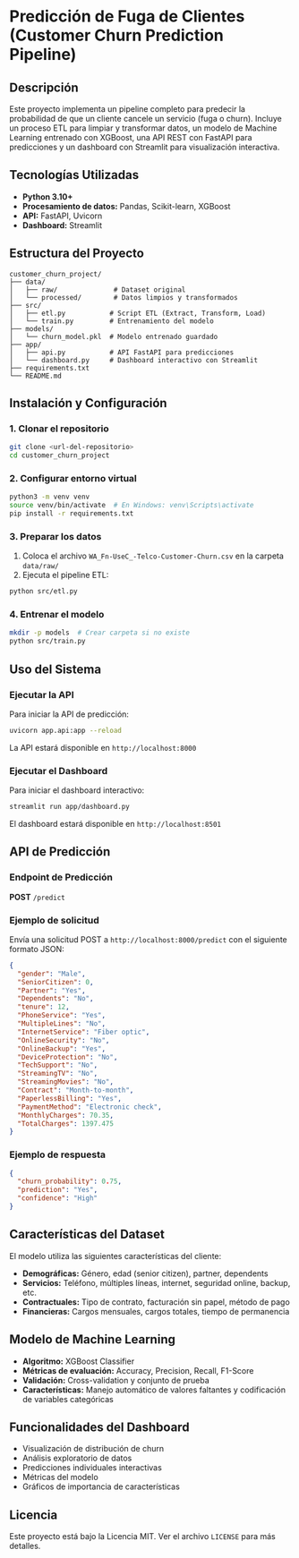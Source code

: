 # Predicción de Fuga de Clientes (Customer Churn Prediction Pipeline)

## Descripción

Este proyecto implementa un pipeline completo para predecir la probabilidad de que un cliente cancele un servicio (fuga o churn). Incluye un proceso ETL para limpiar y transformar datos, un modelo de Machine Learning entrenado con XGBoost, una API REST con FastAPI para predicciones y un dashboard con Streamlit para visualización interactiva.

## Tecnologías Utilizadas

- **Python 3.10+**
- **Procesamiento de datos:** Pandas, Scikit-learn, XGBoost
- **API:** FastAPI, Uvicorn
- **Dashboard:** Streamlit

## Estructura del Proyecto

```
customer_churn_project/
├── data/
│   ├── raw/              # Dataset original
│   └── processed/        # Datos limpios y transformados
├── src/
│   ├── etl.py           # Script ETL (Extract, Transform, Load)
│   └── train.py         # Entrenamiento del modelo
├── models/
│   └── churn_model.pkl  # Modelo entrenado guardado
├── app/
│   ├── api.py           # API FastAPI para predicciones
│   └── dashboard.py     # Dashboard interactivo con Streamlit
├── requirements.txt
└── README.md
```

## Instalación y Configuración

### 1. Clonar el repositorio
```bash
git clone <url-del-repositorio>
cd customer_churn_project
```

### 2. Configurar entorno virtual
```bash
python3 -m venv venv
source venv/bin/activate  # En Windows: venv\Scripts\activate
pip install -r requirements.txt
```

### 3. Preparar los datos
1. Coloca el archivo `WA_Fn-UseC_-Telco-Customer-Churn.csv` en la carpeta `data/raw/`
2. Ejecuta el pipeline ETL:
```bash
python src/etl.py
```

### 4. Entrenar el modelo
```bash
mkdir -p models  # Crear carpeta si no existe
python src/train.py
```

## Uso del Sistema

### Ejecutar la API
Para iniciar la API de predicción:
```bash
uvicorn app.api:app --reload
```
La API estará disponible en `http://localhost:8000`

### Ejecutar el Dashboard
Para iniciar el dashboard interactivo:
```bash
streamlit run app/dashboard.py
```
El dashboard estará disponible en `http://localhost:8501`

## API de Predicción

### Endpoint de Predicción
**POST** `/predict`

### Ejemplo de solicitud
Envía una solicitud POST a `http://localhost:8000/predict` con el siguiente formato JSON:

```json
{
  "gender": "Male",
  "SeniorCitizen": 0,
  "Partner": "Yes",
  "Dependents": "No",
  "tenure": 12,
  "PhoneService": "Yes",
  "MultipleLines": "No",
  "InternetService": "Fiber optic",
  "OnlineSecurity": "No",
  "OnlineBackup": "Yes",
  "DeviceProtection": "No",
  "TechSupport": "No",
  "StreamingTV": "No",
  "StreamingMovies": "No",
  "Contract": "Month-to-month",
  "PaperlessBilling": "Yes",
  "PaymentMethod": "Electronic check",
  "MonthlyCharges": 70.35,
  "TotalCharges": 1397.475
}
```

### Ejemplo de respuesta
```json
{
  "churn_probability": 0.75,
  "prediction": "Yes",
  "confidence": "High"
}
```

## Características del Dataset

El modelo utiliza las siguientes características del cliente:
- **Demográficas:** Género, edad (senior citizen), partner, dependents
- **Servicios:** Teléfono, múltiples líneas, internet, seguridad online, backup, etc.
- **Contractuales:** Tipo de contrato, facturación sin papel, método de pago
- **Financieras:** Cargos mensuales, cargos totales, tiempo de permanencia

## Modelo de Machine Learning

- **Algoritmo:** XGBoost Classifier
- **Métricas de evaluación:** Accuracy, Precision, Recall, F1-Score
- **Validación:** Cross-validation y conjunto de prueba
- **Características:** Manejo automático de valores faltantes y codificación de variables categóricas

## Funcionalidades del Dashboard

- Visualización de distribución de churn
- Análisis exploratorio de datos
- Predicciones individuales interactivas
- Métricas del modelo
- Gráficos de importancia de características

## Licencia

Este proyecto está bajo la Licencia MIT. Ver el archivo `LICENSE` para más detalles.

